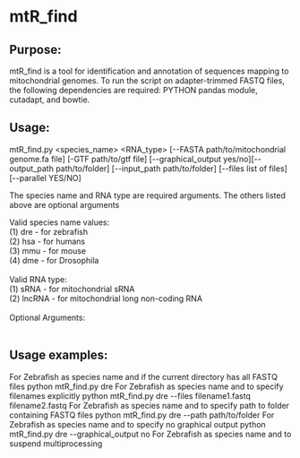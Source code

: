 # mtR_find
## Purpose:

mtR_find is a tool for identification and annotation of sequences mapping to mitochondrial genomes. To run the script on adapter-trimmed FASTQ files, the following dependencies are required: PYTHON pandas module, cutadapt, and bowtie.

## Usage:

mtR_find.py <species_name> <RNA_type> [--FASTA path/to/mitochondrial genome.fa file] [-GTF path/to/gtf file] [--graphical_output yes/no][--output_path path/to/folder] [--input_path path/to/folder] [--files list of files] [--parallel YES/NO] 

The species name and RNA type are required arguments. The others listed above are optional arguments

Valid species name values:<br />
(1) dre - for zebrafish <br />
(2) hsa - for humans <br />
(3) mmu - for mouse <br />
(4) dme - for Drosophila <br />
<br />
Valid RNA type: <br />
(1) sRNA - for mitochondrial sRNA <br />
(2) lncRNA - for mitochondrial long non-coding RNA <br />
<br />
Optional Arguments:<br />
<br />
## Usage examples:
For Zebrafish as species name and if the current directory has all FASTQ files
python mtR_find.py dre
For Zebrafish as species name and to specify filenames explicitly
python mtR_find.py dre --files filename1.fastq filename2.fastq
For Zebrafish as species name and to specify path to folder containing FASTQ files
python mtR_find.py dre --path path/to/folder
For Zebrafish as species name and to specify no graphical output
python mtR_find.py dre --graphical_output no
For Zebrafish as species name and to suspend multiprocessing 

